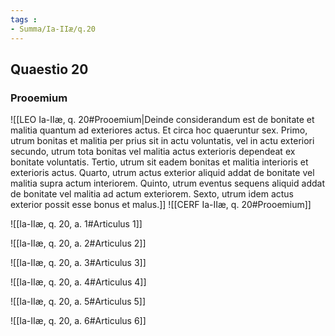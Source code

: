 ```yaml
---
tags : 
- Summa/Ia-IIæ/q.20
---
```


## Quaestio 20

### Prooemium

![[LEO Ia-IIæ, q. 20#Prooemium|Deinde considerandum est de bonitate et malitia quantum ad exteriores actus. Et circa hoc quaeruntur sex. Primo, utrum bonitas et malitia per prius sit in actu voluntatis, vel in actu exteriori secundo, utrum tota bonitas vel malitia actus exterioris dependeat ex bonitate voluntatis. Tertio, utrum sit eadem bonitas et malitia interioris et exterioris actus. Quarto, utrum actus exterior aliquid addat de bonitate vel malitia supra actum interiorem. Quinto, utrum eventus sequens aliquid addat de bonitate vel malitia ad actum exteriorem. Sexto, utrum idem actus exterior possit esse bonus et malus.]]
![[CERF Ia-IIæ, q. 20#Prooemium]]

![[Ia-IIæ, q. 20, a. 1#Articulus 1]]

![[Ia-IIæ, q. 20, a. 2#Articulus 2]]

![[Ia-IIæ, q. 20, a. 3#Articulus 3]]

![[Ia-IIæ, q. 20, a. 4#Articulus 4]]

![[Ia-IIæ, q. 20, a. 5#Articulus 5]]

![[Ia-IIæ, q. 20, a. 6#Articulus 6]]

